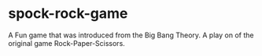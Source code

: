 # spock-rock-game

A Fun game that was introduced from the Big Bang Theory. A play on of the original game Rock-Paper-Scissors.
